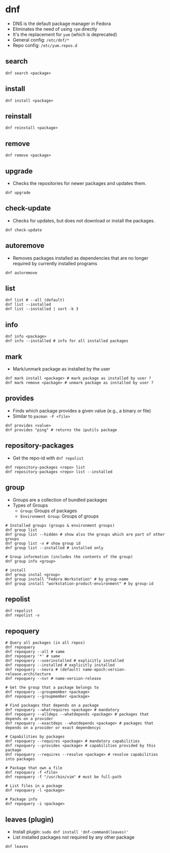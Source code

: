 # dnf

- DNS is the default package manager in Fedora
- Eliminates the need of using `rpm` directly
- It's the replacement for `yum` (which is deprecated)
- General config: `/etc/dnf/*`
- Repo config: `/etc/yum.repos.d`

## search

```shell
dnf search <package>
```

## install

```shell
dnf install <package>
```

## reinstall

```shell
dnf reinstall <package>
```

## remove

```shell
dnf remove <package>
```

## upgrade

- Checks the repositories for newer packages and updates them.

```shell
dnf upgrade
```

## check-update

- Checks for updates, but does not download or install the packages.

```shell
dnf check-update
```

## autoremove

- Removes packages installed as dependencies that are no longer required by currently installed programs

```shell
dnf autoremove
```

## list

```shell
dnf list # --all (default)
dnf list --installed
dnf list --installed | sort -k 3
```

## info

```shell
dnf info <package>
dnf info --installed # info for all installed packages
```

## mark

- Mark/unmark package as installed by the user

```shell
dnf mark install <package> # mark package as installed by user ?
dnf mark remove <package> # unmark package as installed by user ?
```

## provides

- Finds which package provides a given value (e.g., a binary or file)
- Similar to `pacman -F <file>`

```shell
dnf provides <value>
dnf provides "ping" # returns the iputils package
```

## repository-packages

- Get the repo-id with `dnf repolist`

```shell
dnf repository-packages <repo> list
dnf repository-packages <repo> list --installed
```

## group

- Groups are a collection of bundled packages
- Types of Groups
  - `Group`: Groups of packages
  - `Environment Group`: Groups of groups

```shell
# Installed groups (groups & environment groups)
dnf group list
dnf group list --hidden # show also the groups which are part of other groups
dnf group list -v # show group id
dnf group list --installed # installed only

# Group information (includes the contents of the group)
dnf group info <group>

# install
dnf group instal <group>
dnf group install "Fedora Workstation" # by group-name
dnf group install "workstation-product-environment" # by group-id
```

## repolist

```shell
dnf repolist
dnf repolist -v
```

## repoquery

```shell
# Query all packages (in all repos)
dnf repoquery
dnf repoquery --all # same
dnf repoquery '*' # same
dnf repoquery --userinstalled # explicitly installed
dnf repoquery --installed # explicitly installed
dnf repoquery --nevra # (default) name-epoch:version-release.architecture
dnf repoquery --nvr # name-version-release

# Get the group that a package belongs to
dnf repoquery --groupmember <package>
dnf repoquery --groupmember <package>

# Find packages that depends on a package
dnf repoquery --whatrequires <package> # mandatory
dnf repoquery --alldeps --whatdepends <package> # packages that depends on a provider
dnf repoquery --exactdeps --whatdepends <package> # packages that depends on a provider or exact dependencyc

# Capabilities by packages
dnf repoquery --requires <package> # mandatory capabilities
dnf repoquery --provides <package> # capabilities provided by this package
dnf repoquery --requires --resolve <package> # resolve capabilities into packages

# Package that own a file
dnf repoquery -f <file>
dnf repoquery -f "/usr/bin/vim" # must be full-path

# List files in a package
dnf repoquery -l <package>

# Package info
dnf repoquery -i <package>
```

## leaves (plugin)

- Install plugin: `sudo dnf install 'dnf-command(leaves)'`
- List installed packages not required by any other package

```shell
dnf leaves
```
